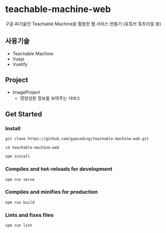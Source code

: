 # teachable-machine-web
구글 AI기술인 Teachable Machine을 활용한 웹 서비스 만들기 (유튜브 튜토리얼 용)

## 사용기술
- Teachable Machine
- Vuejs
- Vuetify

## Project
- ImageProject
    - 영양성분 정보를 보여주는 서비스


## Get Started
### Install
```
git clone https://github.com/gymcoding/teachable-machine-web.git
```
```
cd teachable-machine-web
```
```
npm install
```

### Compiles and hot-reloads for development
```
npm run serve
```

### Compiles and minifies for production
```
npm run build
```

### Lints and fixes files
```
npm run lint
```
